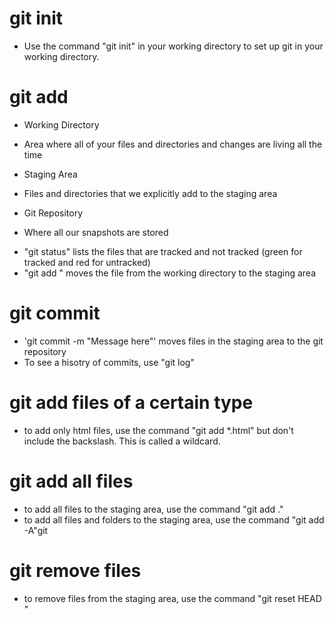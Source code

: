 # git init

- Use the command "git init" in your working directory to set up git in your working directory.

# git add

- Working Directory

* Area where all of your files and directories and changes are living all the time

- Staging Area

* Files and directories that we explicitly add to the staging area

- Git Repository

* Where all our snapshots are stored

- "git status" lists the files that are tracked and not tracked (green for tracked and red for untracked)
- "git add <filename>" moves the file from the working directory to the staging area

# git commit

- 'git commit -m "Message here"' moves files in the staging area to the git repository
- To see a hisotry of commits, use "git log"

# git add files of a certain type

- to add only html files, use the command "git add \*.html" but don't include the backslash. This is called a wildcard.

# git add all files

- to add all files to the staging area, use the command "git add ."
- to add all files and folders to the staging area, use the command "git add -A"git

# git remove files

- to remove files from the staging area, use the command "git reset HEAD <filename>"
